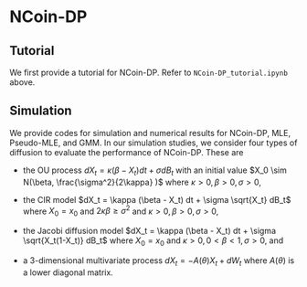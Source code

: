 # NCoin-DP
## Tutorial
We first provide a tutorial for NCoin-DP. Refer to `NCoin-DP_tutorial.ipynb` above.

## Simulation
We provide codes for simulation and numerical results for NCoin-DP, MLE, Pseudo-MLE, and GMM. In our simulation studies, we consider four types of diffusion to evaluate the performance of NCoin-DP. These are  
- the OU process $dX_t = \kappa(\beta - X_t) dt + \sigma dB_t$
with an initial value $X_0 \sim N(\beta, \frac{\sigma^2}{2\kappa} )$ where $\kappa>0, \beta>0, \sigma>0$, 

- the CIR model $dX_t = \kappa (\beta - X_t) dt + \sigma \sqrt{X_t} dB_t$ where $X_0 = x_0$ and $2\kappa \beta \geq \sigma^2$ and $\kappa>0, \beta>0, \sigma>0$, 

- the Jacobi diffusion model $dX_t = \kappa (\beta - X_t) dt + \sigma \sqrt{X_t(1-X_t)} dB_t$ where $X_0 = x_0$ and $\kappa>0, 0<\beta<1, \sigma>0$, and 

- a 3-dimensional multivariate process $dX_t = -A(\theta)X_t + dW_t$ where $A(\theta)$ is a lower diagonal matrix.
